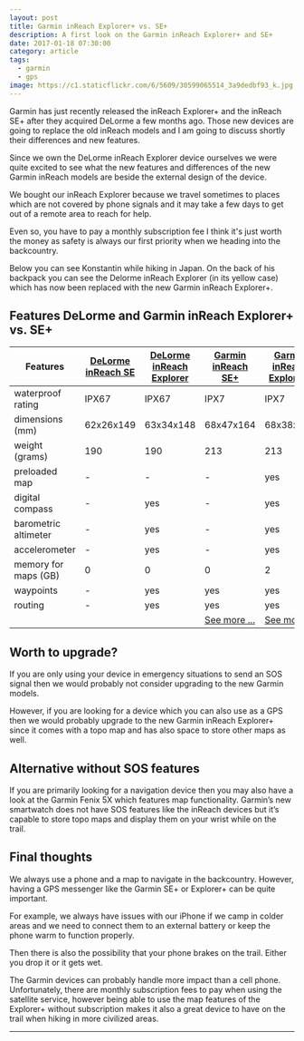 ```yaml
---
layout: post
title: Garmin inReach Explorer+ vs. SE+
description: A first look on the Garmin inReach Explorer+ and SE+
date: 2017-01-18 07:30:00
category: article
tags:
  - garmin
  - gps
image: https://c1.staticflickr.com/6/5609/30599065514_3a9dedbf93_k.jpg
---
```

Garmin has just recently released the inReach Explorer+ and the inReach SE+ after they acquired DeLorme a few months ago. Those new devices are going to replace the old inReach models and I am going to discuss shortly their differences and new features.

Since we own the DeLorme inReach Explorer device ourselves we were quite excited to see what the new features and differences of the new Garmin inReach models are beside the external design of the device.

We bought our inReach Explorer because we travel sometimes to places which are not covered by phone signals and it may take a few days to get out of a remote area to reach for help.

Even so, you have to pay a monthly subscription fee I think it's just worth the money as safety is always our first priority when we heading into the backcountry.

Below you can see Konstantin while hiking in Japan. On the back of his backpack you can see the Delorme inReach Explorer (in its yellow case) which has now been replaced with the new Garmin inReach Explorer+.

<amp-img src="https://c1.staticflickr.com/6/5609/30599065514_3a9dedbf93_k.jpg" width="2048" height="1365" layout="responsive" alt="Garmin inReach Explorer+ and SE+ - Differences, new features and preview"></amp-img>

<!--more-->


<h2>Features DeLorme and Garmin inReach Explorer+ vs. SE+</h2>
<div class="table-responsive">
<table class="table">
<thead><tr><th>Features</th><th><a href="http://amzn.to/2jYe2kg" rel="nofollow">DeLorme inReach SE</a></th><th><a href="http://amzn.to/2k3sk73" rel="nofollow">DeLorme inReach Explorer</a></th><th> <a href="http://www.avantlink.com/click.php?tt=cl&mi=10248&pw=150351&url=https%3A%2F%2Fwww.rei.com%2Fproduct%2F119864%2Fgarmin-inreach-se-2-way-satellite-communicator" rel="nofollow">Garmin inReach SE+</a></th><th><a href="http://www.avantlink.com/click.php?tt=cl&mi=10248&pw=150351&url=https%3A%2F%2Fwww.rei.com%2Fproduct%2F119863%2Fgarmin-inreach-explorer-satellite-communicator" rel="nofollow">Garmin inReach Explorer+</a></th></tr></thead><tbody>
<tr><td>waterproof rating</td><td>IPX67</td><td>IPX67</td><td>IPX7</td><td>IPX7</td></tr>
<tr><td>dimensions (mm)</td><td>62x26x149</td><td>63x34x148</td><td>68x47x164</td><td>68x38x164</td></tr>
<tr><td>weight (grams)</td><td>190</td><td>190</td><td>213</td><td>213</td></tr>
<tr><td>preloaded map</td><td>-</td><td>-</td><td>-</td><td>yes</td></tr>
<tr><td>digital compass</td><td>-</td><td>yes</td><td>-</td><td>yes</td></tr>
<tr><td>barometric altimeter</td><td>-</td><td>yes</td><td>-</td><td>yes</td></tr>
<tr><td>accelerometer</td><td>-</td><td>yes</td><td>-</td><td>yes</td></tr>
<tr><td>memory for maps (GB)</td><td>0</td><td>0</td><td>0</td><td>2</td></tr>
<tr><td>waypoints</td><td>-</td><td>yes</td><td>yes</td><td>yes</td></tr>
<tr><td>routing</td><td>-</td><td>yes</td><td>yes</td><td>yes</td></tr>
<tr><td></td><td></td><td></td><td><a href="http://www.avantlink.com/click.php?tt=cl&mi=10248&pw=150351&url=https%3A%2F%2Fwww.rei.com%2Fproduct%2F119864%2Fgarmin-inreach-se-2-way-satellite-communicator" rel="nofollow" class="btn btn-danger" role="button">See more ...</a></td><td><a href="http://www.avantlink.com/click.php?tt=cl&mi=10248&pw=150351&url=https%3A%2F%2Fwww.rei.com%2Fproduct%2F119863%2Fgarmin-inreach-explorer-satellite-communicator" rel="nofollow" class="btn btn-danger" role="button">See more ...</a></td></tr>

</tbody></table>
</div>

## Worth to upgrade?
If you are only using your device in emergency situations to send an SOS signal then we would probably not consider upgrading to the new Garmin models.

However, if you are looking for a device which you can also use as a GPS then we would probably upgrade to the new Garmin inReach Explorer+ since it comes with a topo map and has also space to store other maps as well.

## Alternative without SOS features
If you are primarily looking for a navigation device then you may also have a look at the Garmin Fenix 5X which features map functionality. Garmin’s new smartwatch does not have SOS features like the inReach devices but it’s capable to store topo maps and display them on your wrist while on the trail.

## Final thoughts
We always use a phone and a map to navigate in the backcountry. However, having a GPS messenger like the Garmin SE+ or Explorer+ can be quite important.

For example, we always have issues with our iPhone if we camp in colder areas and we need to connect them to an external battery or keep the phone warm to function properly.

Then there is also the possibility that your phone brakes on the trail. Either you drop it or it gets wet.

The Garmin devices can probably handle more impact than a cell phone. Unfortunately, there are monthly subscription fees to pay when using the satellite service, however being able to use the map features of the Explorer+ without subscription makes it also a great device to have on the trail when hiking in more civilized areas.

---

<script src="//z-na.amazon-adsystem.com/widgets/onejs?MarketPlace=US&adInstanceId=cc781bfd-577f-4efb-9da6-75cb9fc7d1c2"></script>
